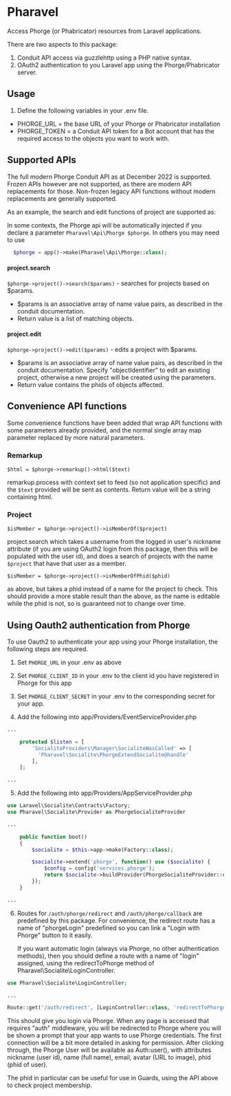 # Pharavel

Access Phorge (or Phabricator) resources from Laravel applications.

There are two aspects to this package:
1. Conduit API access via guzzlehttp using a PHP native syntax.
2. OAuth2 authentication to you Laravel app using the Phorge/Phabricator
   server.


## Usage

1. Define the following variables in your .env file.

- PHORGE_URL = the base URL of your Phorge or Phabricator installation
- PHORGE_TOKEN = a Conduit API token for a Bot account that has the required access to the objects you want to work with.

## Supported APIs

The full modern Phorge Conduit API as at December 2022 is supported.  Frozen
APIs however are not supported, as there are modern API replacements for those.
Non-frozen legacy API functions without modern replacements are generally
supported.

As an example, the search and edit functions of project are supported as:

In some contexts, the Phorge api will be automatically injected if you declare
a parameter `Pharavel\Api\Phorge $phorge`.  In others you may need to use
```php
  $phorge = app()->make(Pharavel\Api\Phorge::class);
```

#### project.search
`$phorge->project()->search($params)` - searches for projects based on $params.
 - $params is an associative array of name value pairs, as described in the conduit documentation.
 - Return value is a list of matching objects.

#### project.edit
`$phorge->project()->edit($params)` - edits a project with $params.
 - $params is an associative array of name value pairs, as described in the conduit documentation.  Specify "objectIdentifier" to edit an existing project, otherwise a new project will be created using the parameters.
 - Return value contains the phids of objects affected.

## Convenience API functions

Some convenience functions have been added that wrap API functions with
some parameters already provided, and the normal single array map parameter
replaced by more natural parameters.

### Remarkup

`$html = $phorge->remarkup()->html($text)`

remarkup.process with context set to feed (so not application specific)
and the `$text` provided will be sent as contents.  Return value will be
a string containing html.

### Project

`$isMember = $phorge->project()->isMemberOf($project)`

project.search which takes a username from the logged in user's nickname
attribute (if you are using OAuth2 login from this package, then this will be
populated with the user id), and does a search of projects with the name
`$project` that have that user as a member.

`$isMember = $phorge->project()->isMemberOfPhid($phid)`

as above, but takes a phid instead of a name for the project to check.  This
should provide a more stable result than the above, as the name is editable
while the phid is not, so is guaranteed not to change over time.

## Using Oauth2 authentication from Phorge

To use Oauth2 to authenticate your app using your Phorge installation,
the following steps are required.

1. Set `PHORGE_URL` in your .env as above

2. Set `PHORGE_CLIENT_ID` in your .env to the client id you have registered in Phorge for this app

3. Set `PHORGE_CLIENT_SECRET` in your .env to the corresponding secret for your app.

4. Add the following into app/Providers/EventServiceProvider.php

```php
...

    protected $listen = [
        'SocialiteProviders\Manager\SocialiteWasCalled' => [
          'Pharavel\Socialite\PhorgeExtendSocialite@handle'
        ],
    ];

...
```

5. Add the following into app/Providers/AppServiceProvider.php

```php
use Laravel\Socialite\Contracts\Factory;
use Pharavel\Socialite\Provider as PhorgeSocialiteProvider

...

    public function boot()
    {
        $socialite = $this->app->make(Factory::class);

        $socialite->extend('phorge', function() use ($socialite) {
            $config = config('services.phorge');
            return $socialite->buildProvider(PhorgeSocialiteProvider::class, $config);
        });
    }

...
```

6. Routes for `/auth/phorge/redirect` and `/auth/phorge/callback` are
   predefined by this package.  For convenience, the redirect route has a name
   of "phorgeLogin" predefined so you can link a "Login with Phorge" button
   to it easily.
   
   If you want automatic login (always via Phorge, no other authentication
   methods), then you should define a route with a name of "login" assigned,
   using the redirectToPhorge method of Pharavel\Socialite\LoginController.

```php
use Pharavel\Socialite\LoginController;

...

Route::get('/auth/redirect', [LoginController::class, 'redirectToPhorge']);

```


This should give you login via Phorge.  When any page is accessed that
requires "auth" middleware, you will be redirected to Phorge where you
will be shown a prompt that your app wants to use Phorge credentials.
The first connection will be a bit more detailed in asking for
permission.  After clicking through, the Phorge User will be available
as Auth:user(), with attributes nickname (user id), name (full name),
email, avatar (URL to image), phid (phid of user).

The phid in particular can be useful for use in Guards, using the API
above to check project membership.
